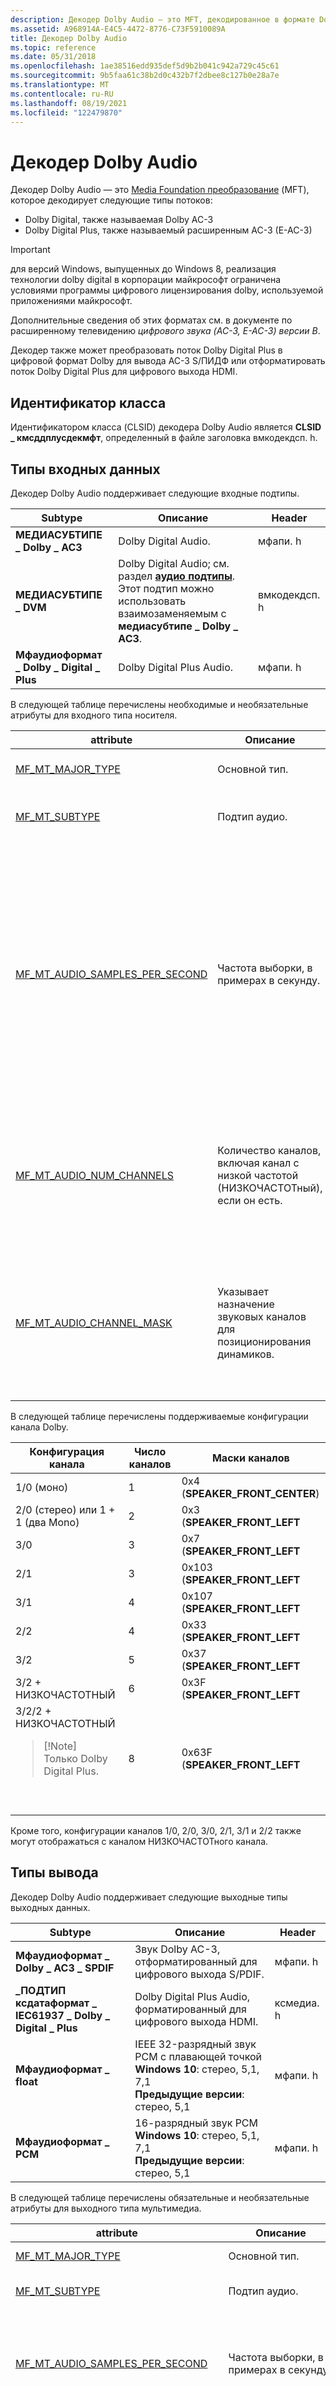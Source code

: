 ```yaml
---
description: Декодер Dolby Audio — это MFT, декодированное в формате Dolby Digital (AC-3) и Dolby Digital Plus.
ms.assetid: A968914A-E4C5-4472-8776-C73F5910089A
title: Декодер Dolby Audio
ms.topic: reference
ms.date: 05/31/2018
ms.openlocfilehash: 1ae38516edd935def5d9b2b041c942a729c45c61
ms.sourcegitcommit: 9b5faa61c38b2d0c432b7f2dbee8c127b0e28a7e
ms.translationtype: MT
ms.contentlocale: ru-RU
ms.lasthandoff: 08/19/2021
ms.locfileid: "122479870"
---
```

# <a name="dolby-audio-decoder"></a>Декодер Dolby Audio

Декодер Dolby Audio — это [Media Foundation преобразование](media-foundation-transforms.md) (MFT), которое декодирует следующие типы потоков:

-   Dolby Digital, также называемая Dolby AC-3
-   Dolby Digital Plus, также называемый расширенным AC-3 (E-AC-3)

> [!IMPORTANT]
> для версий Windows, выпущенных до Windows 8, реализация технологии dolby digital в корпорации майкрософт ограничена условиями программы цифрового лицензирования dolby, используемой приложениями майкрософт.

 

Дополнительные сведения об этих форматах см. в документе по расширенному телевидению *цифрового звука (AC-3, E-AC-3) версии B*.

Декодер также может преобразовать поток Dolby Digital Plus в цифровой формат Dolby для вывода AC-3 S/ПИДФ или отформатировать поток Dolby Digital Plus для цифрового выхода HDMI.

## <a name="class-identifier"></a>Идентификатор класса

Идентификатором класса (CLSID) декодера Dolby Audio является **CLSID \_ кмсддплусдекмфт**, определенный в файле заголовка вмкодекдсп. h.

## <a name="input-types"></a>Типы входных данных

Декодер Dolby Audio поддерживает следующие входные подтипы.



| Subtype                                 | Описание                                                                                                                                                 | Header       |
|-----------------------------------------|-------------------------------------------------------------------------------------------------------------------------------------------------------------|--------------|
| **МЕДИАСУБТИПЕ \_ Dolby \_ AC3**            | Dolby Digital Audio.                                                                                                                                        | мфапи. h      |
| **МЕДИАСУБТИПЕ \_ DVM**                   | Dolby Digital Audio; см. раздел [**аудио подтипы**](../directshow/audio-subtypes.md). Этот подтип можно использовать взаимозаменяемым с **медиасубтипе \_ Dolby \_ AC3**.<br/> | вмкодекдсп. h |
| **Мфаудиоформат \_ Dolby \_ Digital \_ Plus** | Dolby Digital Plus Audio.                                                                                                                                   | мфапи. h      |



 

В следующей таблице перечислены необходимые и необязательные атрибуты для входного типа носителя.




| attribute | Описание | Remarks | 
|-----------|-------------|---------|
| <a href="mf-mt-major-type-attribute.md">MF_MT_MAJOR_TYPE</a> | Основной тип. | Обязательный. Необходимо <strong>MFMediaType_Audio</strong>. | 
| <a href="mf-mt-subtype-attribute.md">MF_MT_SUBTYPE</a> | Подтип аудио. | Обязательный. Дополнительные сведения см. в предыдущей таблице. | 
| <a href="mf-mt-audio-samples-per-second-attribute.md">MF_MT_AUDIO_SAMPLES_PER_SECOND</a> | Частота выборки, в примерах в секунду. | Необязательный элемент. Допустимые значения: 48000, 44100, 32000, 24000, 22050 и 16000. Если этот атрибут не задан, по умолчанию используется значение 48000. <br /><blockquote>[!Note]<br />Потоки Dolby AC-3 ограничиваются тремя самыми высокими тарифами в этом списке.</blockquote><br /> | 
| <a href="mf-mt-audio-num-channels-attribute.md">MF_MT_AUDIO_NUM_CHANNELS</a> | Количество каналов, включая канал с низкой частотой (НИЗКОЧАСТОТный), если он есть. | Необязательный элемент. Допустимые значения находятся в диапазоне от 1 (моно) до 8 (Конфигурация канала 7,1). Если этот атрибут не задан, по умолчанию используется значение 2 (стерео). | 
| <a href="mf-mt-audio-channel-mask-attribute.md">MF_MT_AUDIO_CHANNEL_MASK</a> | Указывает назначение звуковых каналов для позиционирования динамиков. | Необязательный элемент. Если указано, значение должно соответствовать числу звуковых каналов. Если атрибут не задан, декодер использует маску канала по умолчанию на основе числа каналов. | 




 

В следующей таблице перечислены поддерживаемые конфигурации канала Dolby.




| Конфигурация канала | Число каналов | Маски каналов | 
|-----------------------|--------------------|---------------|
| 1/0 (моно) | 1 | 0x4 (<strong>SPEAKER_FRONT_CENTER</strong>) | 
| 2/0 (стерео) или 1 + 1 (два Mono) | 2 | 0x3 (<strong>SPEAKER_FRONT_LEFT</strong> | <strong>SPEAKER_FRONT_RIGHT</strong>) | 
| 3/0 | 3 | 0x7 (<strong>SPEAKER_FRONT_LEFT</strong> | <strong>SPEAKER_FRONT_RIGHT</strong> | SPEAKER_FRONT_CENTER) | 
| 2/1 | 3 | 0x103 (<strong>SPEAKER_FRONT_LEFT</strong> | <strong>SPEAKER_FRONT_RIGHT</strong> | <strong>SPEAKER_BACK_CENTER</strong>) | 
| 3/1 | 4 | 0x107 (<strong>SPEAKER_FRONT_LEFT</strong> | <strong>SPEAKER_FRONT_RIGHT</strong> | <strong>SPEAKER_FRONT_CENTER</strong> | <strong>SPEAKER_BACK_CENTER</strong>) | 
| 2/2 | 4 | 0x33 (<strong>SPEAKER_FRONT_LEFT</strong> | <strong>SPEAKER_FRONT_RIGHT</strong> | <strong>SPEAKER_BACK_LEFT</strong> | <strong>SPEAKER_BACK_RIGHT</strong>)<br /> или<br /> 0x603 (<strong>SPEAKER_FRONT_LEFT</strong> | <strong>SPEAKER_FRONT_RIGHT</strong> | <strong>SPEAKER_SIDE_LEFT</strong> | <strong>SPEAKER_SIDE_RIGHT</strong>) <br /> | 
| 3/2 | 5 | 0x37 (<strong>SPEAKER_FRONT_LEFT</strong> | <strong>SPEAKER_FRONT_RIGHT</strong> | <strong>SPEAKER_FRONT_CENTER</strong> | <strong>SPEAKER_BACK_LEFT</strong> | <strong>SPEAKER_BACK_RIGHT</strong>)<br /> или<br /> 0x607 (<strong>SPEAKER_FRONT_LEFT</strong> | <strong>SPEAKER_FRONT_RIGHT</strong> | <strong>SPEAKER_FRONT_CENTER</strong> | <strong>SPEAKER_SIDE_LEFT</strong> | <strong>SPEAKER_SIDE_RIGHT</strong>) <br /> | 
| 3/2 + НИЗКОЧАСТОТНЫЙ | 6 | 0x3F (<strong>SPEAKER_FRONT_LEFT</strong> | <strong>SPEAKER_FRONT_RIGHT</strong> | <strong>SPEAKER_FRONT_CENTER</strong> | <strong>SPEAKER_LOW_FREQUENCY</strong> | <strong>SPEAKER_BACK_LEFT</strong> | <strong>SPEAKER_BACK_RIGHT</strong>)<br /> или<br /> 0x60F (<strong>SPEAKER_FRONT_LEFT</strong> | <strong>SPEAKER_FRONT_RIGHT</strong> | <strong>SPEAKER_FRONT_CENTER</strong> | <strong>SPEAKER_LOW_FREQUENCY</strong> | <strong>SPEAKER_SIDE_LEFT</strong> | <strong>SPEAKER_SIDE_RIGHT</strong>)<br /> | 
| 3/2/2 + НИЗКОЧАСТОТНЫЙ<blockquote>[!Note]<br />Только Dolby Digital Plus.</blockquote><br /><br /> | 8 | 0x63F (<strong>SPEAKER_FRONT_LEFT</strong> | <strong>SPEAKER_FRONT_RIGHT</strong> | <strong>SPEAKER_FRONT_CENTER</strong> | <strong>SPEAKER_LOW_FREQUENCY</strong> | <strong>SPEAKER_BACK_LEFT</strong> | <strong>SPEAKER_BACK_RIGHT</strong> | SPEAKER_SIDE_LEFT | SPEAKER_SIDE_RIGHT) | 




 

Кроме того, конфигурации каналов 1/0, 2/0, 3/0, 2/1, 3/1 и 2/2 также могут отображаться с каналом НИЗКОЧАСТОТного канала.

## <a name="output-types"></a>Типы вывода

Декодер Dolby Audio поддерживает следующие выходные типы выходных данных.



| Subtype                                                   | Описание                                                                                                                               | Header    |
|-----------------------------------------------------------|-------------------------------------------------------------------------------------------------------------------------------------------|-----------|
| **Мфаудиоформат \_ Dolby \_ AC3 \_ SPDIF**                      | Звук Dolby AC-3, отформатированный для цифрового выхода S/PDIF.                                                                                     | мфапи. h   |
| **\_ПОДТИП ксдатаформат \_ IEC61937 \_ Dolby \_ Digital \_ Plus** | Dolby Digital Plus Audio, форматированный для цифрового выхода HDMI.                                                                               | ксмедиа. h |
| **Мфаудиоформат \_ float**                                  | IEEE 32-разрядный звук PCM с плавающей точкой<br/> **Windows 10**: стерео, 5,1, 7,1<br/> **Предыдущие версии**: стерео, 5,1<br/> | мфапи. h   |
| **Мфаудиоформат \_ PCM**                                    | 16-разрядный звук PCM<br/> **Windows 10**: стерео, 5,1, 7,1<br/> **Предыдущие версии**: стерео, 5,1<br/>                     | мфапи. h   |



 

В следующей таблице перечислены обязательные и необязательные атрибуты для выходного типа мультимедиа.




| attribute | Описание | Remarks | 
|-----------|-------------|---------|
| <a href="mf-mt-major-type-attribute.md">MF_MT_MAJOR_TYPE</a> | Основной тип. | Обязательный. Необходимо <strong>MFMediaType_Audio</strong>. | 
| <a href="mf-mt-subtype-attribute.md">MF_MT_SUBTYPE</a> | Подтип аудио. | Обязательный. Дополнительные сведения см. в предыдущей таблице. | 
| <a href="mf-mt-audio-samples-per-second-attribute.md">MF_MT_AUDIO_SAMPLES_PER_SECOND</a> | Частота выборки, в примерах в секунду. | Обязательный. Допустимые значения: 48000, 44100, 32000, 24000, 22050 и 16000. Частота выборки выходных данных должна совпадать с частотой выборки данных. Декодер не может изменить частоту выборки потока. | 
| <a href="mf-mt-audio-num-channels-attribute.md">MF_MT_AUDIO_NUM_CHANNELS</a> | Количество каналов, включая канал с низкой частотой (НИЗКОЧАСТОТный), если он есть. | Требуется для выходных данных PCM. <br /> Не требуется для цифрового вывода. <br /> Если входной тип — моно, стерео или Dual-Mono (все без канала НИЗКОЧАСТОТного звучания), единственное допустимое значение — 2 для стерео Output. В противном случае значение может быть следующим: <br /><ul><li>2 для стерео довнмикс</li><li>6 для конфигураций каналов 5,1</li><li>8 для конфигураций каналов 7,1</li></ul> | 
| <a href="mf-mt-audio-channel-mask-attribute.md">MF_MT_AUDIO_CHANNEL_MASK</a> | Указывает назначение звуковых каналов для позиционирования динамиков. | Требуется для вывода PCM, если число каналов больше 2. Значение должно быть следующим:<br /><ul><li>0x3 для стерео вывода</li><li>0x3F для выходных данных канала 5,1</li><li>0x63F для выходных данных канала 7,1</li></ul>Не требуется для цифрового вывода. <br /> | 
| <a href="mf-mt-audio-bits-per-sample-attribute.md">MF_MT_AUDIO_BITS_PER_SAMPLE</a> | Число битов на аудио выборка. | Требуется для выходных данных PCM. Значение должно быть 32 для <strong>MFAudioFormat_Float</strong>и 16 для <strong>MFAudioFormat_PCM</strong>.<br /> Не требуется для цифрового вывода.<br /> | 
| <a href="mf-mt-audio-valid-bits-per-sample-attribute.md">MF_MT_AUDIO_VALID_BITS_PER_SAMPLE</a> | Количество допустимых битов звуковых данных в каждом звуковом примере. | Необязательно для выходных данных PCM. Если значение задано, оно должно быть идентично значению <a href="mf-mt-audio-bits-per-sample-attribute.md">MF_MT_AUDIO_BITS_PER_SAMPLE</a>.<br /> Не требуется для подтипов цифровых выходных данных.<br /> | 
| <a href="mf-mt-audio-block-alignment-attribute.md">MF_MT_AUDIO_BLOCK_ALIGNMENT</a> | Выравнивание блокировки в байтах. | Необязательно для выходных данных PCM. Не требуется для цифрового вывода. | 
| <a href="mf-mt-audio-avg-bytes-per-second-attribute.md">MF_MT_AUDIO_AVG_BYTES_PER_SECOND</a> | Среднее число байтов в секунду. | Необязательно для выходных данных PCM. Не требуется для цифрового вывода. | 




 

## <a name="transform-attributes"></a>Атрибуты преобразования

Декодер Dolby Audio реализует метод [**имфтрансформ:: OutAttribute**](/windows/desktop/api/mftransform/nf-mftransform-imftransform-getattributes) . Приложение может использовать этот метод для получения или установки следующих атрибутов.



| attribute                                                                                | Описание                                                                                                                                                                                                                                                                              |
|------------------------------------------------------------------------------------------|------------------------------------------------------------------------------------------------------------------------------------------------------------------------------------------------------------------------------------------------------------------------------------------|
| [КОДЕКАПИ \_ авдекаудиодуалмоно](../directshow/avdecaudiodualmono-property.md)                        | Указывает, кодируется ли звуковой поток Dolby из 2 каналов в формате стерео или Dual-Mono. Перед декодированием первого кадра Dolby значение **еавдекаудиодуалмоно не \_ указано**. После декодирования значение отражает самый последний кадр Dolby.<br/> Только для чтения. <br/> |
| [КОДЕКАПИ \_ авдекаудиодуалмонорепромоде](../directshow/avdecaudiodualmonorepromode-property.md)      | Указывает, как декодер воссоздает аудио-файлы с двумя моноями. По умолчанию используется значение **еавдекаудиодуалмонорепромоде \_ Left \_ Mono**. Приложение может установить это свойство в любое время.<br/> Read/write.<br/>                                                                            |
| [КОДЕКАПИ \_ авдеккоммонмеанбитрате](../directshow/avdeccommonmeanbitrate.md)                         | Для потоков Dolby Digital (AC-3) указывает скорость потока входных потоков в битах в секунду. Для Dolby Digital Plus (E-AC3) значение всегда равно нулю.<br/> Только для чтения.<br/>                                                                                              |
| [КОДЕКАПИ \_ авдекдддинамикранжескалехигх](../directshow/avdecdddynamicrangescalehigh-property.md)    | Высокоуровневая вырезание, когда декодер выполняет динамическое управление диапазонами.<br/> Read/write.<br/>                                                                                                                                                                                    |
| [КОДЕКАПИ \_ авдекдддинамикранжескалелов](../directshow/avdecdddynamicrangescalelow-property.md)      | Низкоуровневые улучшения, когда декодер выполняет динамический контроль диапазона.<br/> Read/write.<br/>                                                                                                                                                                                   |
| [КОДЕКАПИ \_ авдекддоператионалмоде](../directshow/avdecddoperationalmode-property.md)                | Режим управления сжатием.<br/> Read/write.<br/>                                                                                                                                                                                                                          |
| [КОДЕКАПИ \_ авдекддстереодовнмиксмоде](codecapi-avdecddstereodownmixmode.md)              | Тип стерео довнмикс. Это свойство применяется, если входные данные являются многоканальным потоком, а выходные данные — стерео потоком.<br/> Read/write.<br/>                                                                                                                           |
| [Основная таблица MFT \_ поддерживает \_ \_ изменение динамического формата \_](mft-support-dynamic-format-change-attribute.md) | Этот атрибут возвращает **значение false**, указывающее, что декодер должен быть остановлен до установки нового входного типа.<br/> Read/write.<br/>                                                                                                                                          |



 

## <a name="remarks"></a>Комментарии

Декодер принимает только необработанные потоки Dolby, как определено параметром/52B. полезные данные, такие как пакетированные простые Потоки (PES), не поддерживаются. Для Dolby Digital Plus декодер декодировать до 5,1 каналов. в Windows 10 потоки каналов 7,1 декодированы без довнмикс. В предыдущих версиях ОС, если поток 7,1 каналов, будет декодирован только довнмикс-канал 5,1. Если поток — Dolby Digital Plus с более чем одним независимым подпотоком, декодирован только независимый подпоток 0. Декодер пропускает другие независимые подпотоки. Кроме того, декодер пропускает все зависимые подпотоки. Декодер поддерживает расшифровку и декодирование потоков, защищенных с помощью технологии Digital Rights Management (DRM).

Если тип входного носителя имеет конфигурацию канала, отличную от Mono, стерео или Dual-Mono (без канала НИЗКОЧАСТОТного звучания), декодер предоставляет два варианта конфигураций выходного канала:

-   8-канальный вывод (Конфигурация канала 7,1)
-   6-канальный вывод (Конфигурация канала 5,1)
-   Стерео довнмикс

Если выбрано стерео довнмикс, то тип довнмикс можно задать в MFT с помощью свойства [кодекапи \_ авдекддстереодовнмиксмоде](codecapi-avdecddstereodownmixmode.md) .

Если тип выходных данных — **мфаудиоформат \_ Dolby \_ AC3 \_ SPDIF**, то каждый выходной буфер содержит 6 144 байт. Буфер начинается с 8-байтового заголовка S/PDIF, за которым следует сжатый кадр AC-3, за которым следует ноль заполнения до 6 144 байт.

Если тип выходных данных — **ксдатаформат подтип \_ \_ IEC61937 \_ Dolby \_ Digital \_ PLUS**, каждый выходной буфер содержит 24 576 байт. Буфер начинается с 8-байтового заголовка S/PDIF, за которым следуют 1 – 6 сжатые кадры Dolby Digital Plus, соответствующие примерам PCM 1 536, за которыми следует ноль заполнения до 24 576 байт. Для выходных данных HDMI упаковывается только независимый подпоток 0.

Таблица MFT декодера зарегистрирована с флагом **\_ перечисления MFT Enum \_ \_ фиелдофусе**, который указывает, что Таблица MFT, которая должна быть разблокирована приложением перед использованием. Дополнительные сведения см. в разделе [ограничения использования](field-of-use-restrictions.md).

## <a name="requirements"></a>Требования



| Требование | Значение |
|-------------------------------------|--------------------------------------------------------------------------------------------|
| Минимальная версия клиента<br/> | Windows 8 \[ приложения UWP для классических приложений \|\]<br/>                                          |
| Минимальная версия сервера<br/> | Ни одна версия не поддерживается<br/>                                                                  |
| DLL<br/>                      | <dl> <dt>Msauddecmft.dll</dt> </dl> |



## <a name="see-also"></a>См. также

<dl> <dt>

[Объекты кодека](codecobjects.md)
</dt> </dl>

 

 

